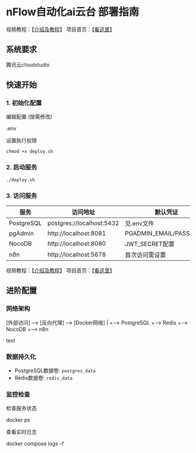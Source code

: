 # nFlow自动化ai云台 部署指南

视频教程：【[介绍及教程](https://www.bilibili.com/video/BV1Q792YxEaW/)】
项目首页：【[看这里](https://nflow.duu.men)】

## 系统要求
腾讯云cloudstudio 

## 快速开始

### 1. 初始化配置

编辑配置 (按需修改)

.env

设置执行权限
```
chmod +x deploy.sh
```

### 2. 启动服务

```
./deploy.sh
```

### 3. 访问服务
| 服务       | 访问地址                  | 默认凭证           |
|------------|--------------------------|--------------------|
| PostgreSQL | postgres://localhost:5432 | 见.env文件         |
| pgAdmin    | http://localhost:8081     | PGADMIN_EMAIL/PASSWORD |
| NocoDB     | http://localhost:8080     | JWT_SECRET配置     |
| n8n        | http://localhost:5678     | 首次访问需设置     |

视频教程：【[介绍及教程](https://www.bilibili.com/video/BV1Q792YxEaW/)】
项目首页：【[看这里](https://nflow.duu.men)】

## 进阶配置

### 网络架构


[外部访问] --> [反向代理] --> [Docker网络]
|
+--> PostgreSQL
+--> Redis
+--> NocoDB
+--> n8n

text

### 数据持久化
- PostgreSQL数据卷: `postgres_data`
- Redis数据卷: `redis_data`


### 监控检查

检查服务状态

docker ps


查看实时日志

docker compose logs -f

